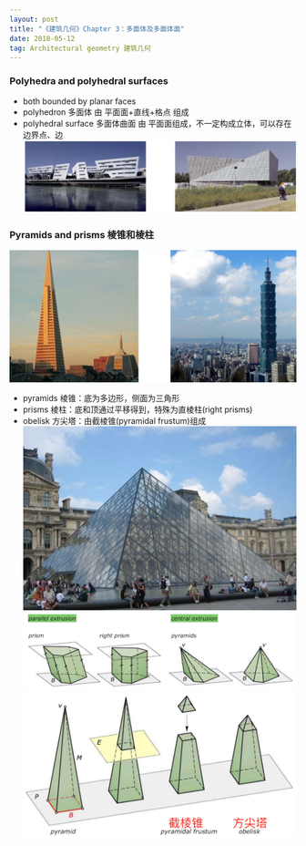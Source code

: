 ```yaml
---
layout: post
title: "《建筑几何》Chapter 3：多面体及多面体面"
date: 2018-05-12
tag: Architectural geometry 建筑几何
---
```


### Polyhedra and polyhedral surfaces

 - both bounded by planar faces
 - polyhedron 多面体 由 平面面+直线+格点 组成
 - polyhedral surface 多面体曲面 由 平面面组成，不一定构成立体，可以存在边界点、边
![](/images/posts/AG/polyhedra.png)

### Pyramids and prisms 棱锥和棱柱
 ![](/images/posts/AG/prisms.png)
 - pyramids 棱锥：底为多边形，侧面为三角形
 - prisms 棱柱：底和顶通过平移得到，特殊为直棱柱(right prisms)
 - obelisk 方尖塔：由截棱锥(pyramidal frustum)组成
![](/images/posts/AG/pyramid.png)
 ![](/images/posts/AG/prism.png)
 ![](/images/posts/AG/obelisk.png)
